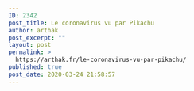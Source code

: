 ```yaml
---
ID: 2342
post_title: Le coronavirus vu par Pikachu
author: arthak
post_excerpt: ""
layout: post
permalink: >
  https://arthak.fr/le-coronavirus-vu-par-pikachu/
published: true
post_date: 2020-03-24 21:58:57
---
```

<!-- wp:image {"id":2339,"sizeSlug":"large"} -->
<figure class="wp-block-image size-large"><img src="https://arthak.fr/wp-content/uploads/2020/03/img_3781.png" alt="" class="wp-image-2339"/></figure>
<!-- /wp:image -->

<!-- wp:image {"id":2340,"sizeSlug":"large"} -->
<figure class="wp-block-image size-large"><img src="https://arthak.fr/wp-content/uploads/2020/03/img_3782.png" alt="" class="wp-image-2340"/></figure>
<!-- /wp:image -->
